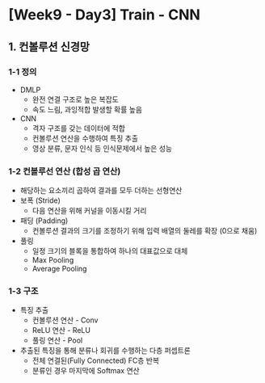 # [Week9 - Day3] Train - CNN

## 1. 컨볼루션 신경망
### 1-1 정의
  - DMLP
    - 완전 연결 구조로 높은 복잡도
    - 속도 느림, 과잉적합 발생할 확률 높음
  - CNN
    - 격자 구조를 갖는 데이터에 적합
    - 컨볼루션 연산을 수행하여 특징 추출
    - 영상 분류, 문자 인식 등 인식문제에서 높은 성능

### 1-2 컨볼루선 연산 (합성 곱 연산)
  - 해당하는 요소끼리 곱하여 결과를 모두 더하는 선형연산
  - 보폭 (Stride)
    - 다음 연산을 위해 커널을 이동시킬 거리
  - 패딩 (Padding)
    - 컨볼루션 결과의 크기를 조정하기 위해 입력 배열의 둘레를 확장 (0으로 채움)
  - 풀링
    - 일정 크기의 블록을 통합하여 하나의 대표값으로 대체
    - Max Pooling
    - Average Pooling

### 1-3 구조
  - 특징 추출
    - 컨볼루션 연산 - Conv
    - ReLU 연산 - ReLU
    - 풀링 연산 - Pool
  - 추출된 특징을 통해 분류나 회귀를 수행하는 다층 퍼셉트론
    - 전체 연결된(Fully Connected) FC층 반복
    - 분류인 경우 마지막에 Softmax 연산

